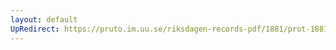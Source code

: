 ```yaml
---
layout: default
UpRedirect: https://pruto.im.uu.se/riksdagen-records-pdf/1881/prot-1881--fk--005/prot-1881--fk--005_001.pdf
---
```


